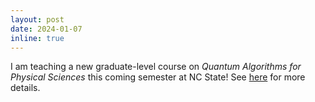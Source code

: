 ```yaml
---
layout: post
date: 2024-01-07
inline: true
---
```


I am teaching a new graduate-level course on _Quantum Algorithms for Physical Sciences_ this coming semester at NC State! See [here](/teaching/) for more details.

